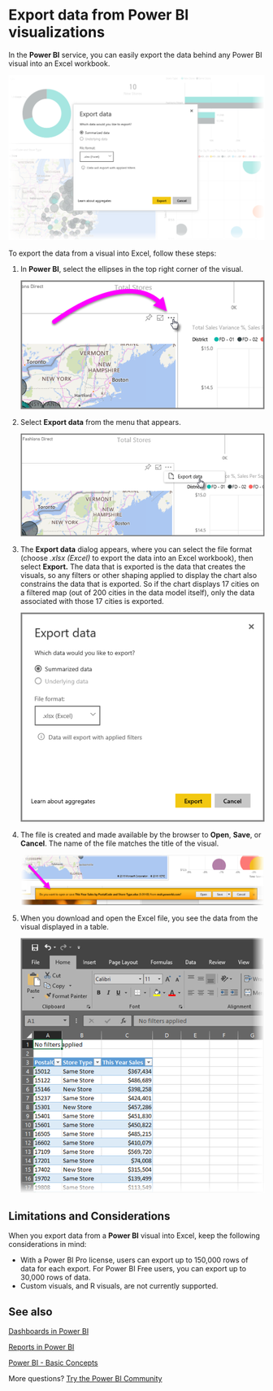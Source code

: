 ﻿<properties
   pageTitle="Export data from Power BI to Excel"
   description="Export data or visuals from Power BI to Excel"
   services="powerbi"
   documentationCenter=""
   authors="davidi"
   manager="mblythe"
   backup=""
   editor=""
   tags=""
   qualityFocus="no"
   qualityDate=""/>

<tags
   ms.service="powerbi"
   ms.devlang="NA"
   ms.topic="article"
   ms.tgt_pltfrm="NA"
   ms.workload="powerbi"
   ms.date="11/30/2016"
   ms.author="davidi"/>

# Export data from Power BI visualizations
In the **Power BI** service, you can easily export the data behind any Power BI visual into an Excel workbook.

![](media/powerbi-service-export-to-excel/export-to-excel_1.png)

To export the data from a visual into Excel, follow these steps:

1. In **Power BI**, select the ellipses in the top right corner of the visual.

    ![](media/powerbi-service-export-to-excel/export-to-excel_2.png)

2. Select **Export data** from the menu that appears.

    ![](media/powerbi-service-export-to-excel/export-to-excel_3.png)

3.  The **Export data** dialog appears, where you can select the file format (choose *.xlsx (Excel)* to export the data into an Excel workbook), then select **Export.** The data that is exported is the data that creates the visuals, so any filters or other shaping applied to display the chart also constrains the data that is exported. So if the chart displays 17 cities on a filtered map (out of 200 cities in the data model itself), only the data associated with those 17 cities is exported.

    ![](media/powerbi-service-export-to-excel/export-to-excel_4.png)

4.  The file is created and made available by the browser to **Open**, **Save**, or **Cancel**. The name of the file matches the title of the visual.

    ![](media/powerbi-service-export-to-excel/export-to-excel_5.png)

5. When you download and open the Excel file, you see the data from the visual displayed in a table.

    ![](media/powerbi-service-export-to-excel/export-to-excel_6.png)


## Limitations and Considerations

When you export data from a **Power BI** visual into Excel, keep the following considerations in mind:

-   With a Power BI Pro license, users can export up to 150,000 rows of data for each export. For Power BI Free users, you can export up to 30,000 rows of data.
-   Custom visuals, and R visuals, are not currently supported.

## See also

[Dashboards in Power BI](powerbi-service-dashboards.md)

[Reports in Power BI](powerbi-service-reports.md)

[Power BI - Basic Concepts](powerbi-service-basic-concepts.md)

More questions? [Try the Power BI Community](http://community.powerbi.com/)

